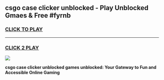 
## csgo case clicker unblocked - Play Unblocked Gmaes & Free #fyrnb
<h3>
<a href="https://news.freeplayer.one?title=csgo_case_clicker_unblocked&ref=03M">CLICK TO PLAY</a></h3>
<hr>

<h3>
<a href="https://news.freeplayer.one?title=csgo_case_clicker_unblocked&ref=03M">CLICK 2 PLAY</a>
  
</h3>

<a href="https://news.freeplayer.one?title=csgo_case_clicker_unblocked&ref=03M"><img src="https://clearcache.store/games.png"></a>


**csgo case clicker unblocked games unblocked: Your Gateway to Fun and Accessible Online Gaming**
